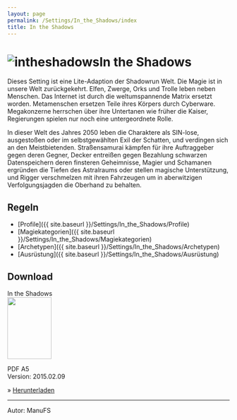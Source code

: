 ```yaml
---
layout: page
permalink: /Settings/In_the_Shadows/index
title: In the Shadows
---
```


<h1><img alt="intheshadows" src="{{ site.baseurl }}/assets/images/icons/intheshadows.png" />In the Shadows</h1>

Dieses Setting ist eine Lite-Adaption der Shadowrun Welt. Die Magie ist in unsere Welt zurückgekehrt. Elfen, Zwerge, Orks und Trolle leben neben Menschen. Das Internet ist durch die weltumspannende Matrix ersetzt worden. Metamenschen ersetzen Teile ihres Körpers durch Cyberware. Megakonzerne herrschen über ihre Untertanen wie früher die Kaiser, Regierungen spielen nur noch eine untergeordnete Rolle.

In dieser Welt des Jahres 2050 leben die Charaktere als SIN-lose, ausgestoßen oder im selbstgewählten Exil der Schatten, und verdingen sich an den Meistbietenden. Straßensamurai kämpfen für ihre Auftraggeber gegen deren Gegner, Decker entreißen gegen Bezahlung schwarzen Datenspeichern deren finsteren Geheimnisse, Magier und Schamanen ergründen die Tiefen des Astralraums oder stellen magische Unterstützung, und Rigger verschmelzen mit ihren Fahrzeugen um in aberwitzigen Verfolgungsjagden die Oberhand zu behalten.

## Regeln

- [Profile]({{ site.baseurl }}/Settings/In_the_Shadows/Profile)
- [Magiekategorien]({{ site.baseurl }}/Settings/In_the_Shadows/Magiekategorien)
- [Archetypen]({{ site.baseurl }}/Settings/In_the_Shadows/Archetypen)
- [Ausrüstung]({{ site.baseurl }}/Settings/In_the_Shadows/Ausrüstung)

## Download

<div class="row row-cols-1 row-cols-sm-2 row-cols-xl-3 g-4">
    <div class="col">
        <div class="card bg-blue text-light">
            <div class="card-header">In the Shadows</div>
            <div class="card-body">
                <img class="border border-white float-start me-4" src="{{ site.baseurl }}/assets/images/thumbnails/easternaction.png" width="100" height="140">
                <p>PDF A5<br/>
                Version: 2015.02.09</p>
                <p>&raquo; <a class="text-light" href="{{ site.baseurl }}/Downloads/Fansettings/lite-intheshadows-2015-02-09.pdf">Herunterladen</a></p>
            </div>
        </div>
    </div>
</div>

<hr/>
Autor: ManuFS
